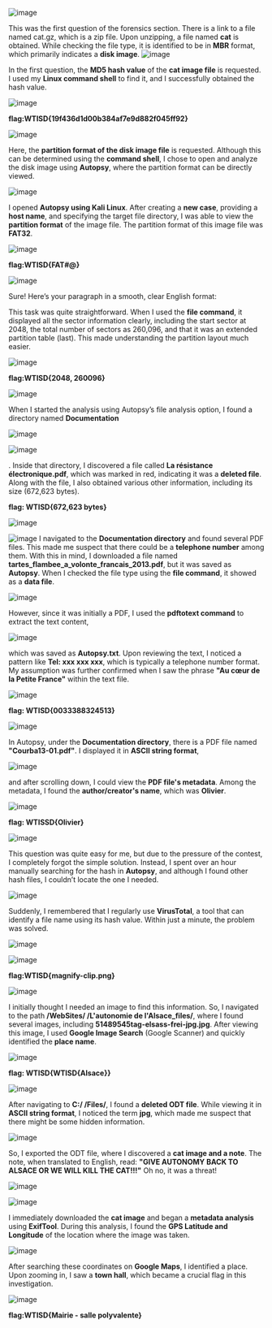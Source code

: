 ![image](https://github.com/user-attachments/assets/c20a6f07-7287-4306-84ba-f3bf7c3122b9)

This was the first question of the forensics section. There is a link to a file named cat.gz, which is a zip file. Upon unzipping, a file named **cat** is obtained. While checking the file type, it is identified to be in **MBR** format, which primarily indicates a **disk image**.
![image](https://github.com/user-attachments/assets/485d25fb-0019-458a-be6c-41fa6e196152)

In the first question, the **MD5 hash value** of the **cat image file** is requested. I used my **Linux command shell** to find it, and I successfully obtained the hash value.

![image](https://github.com/user-attachments/assets/e3943f05-5873-43c1-8280-572e8634ef94)

**flag:WTISD{19f436d1d00b384af7e9d882f045ff92}**


![image](https://github.com/user-attachments/assets/770bdd62-2c48-4e5d-bf36-ef41e0990a89)


Here, the **partition format of the disk image file** is requested. Although this can be determined using the **command shell**, I chose to open and analyze the disk image using **Autopsy**, where the partition format can be directly viewed.


![image](https://github.com/user-attachments/assets/87ca0f72-4bbe-4067-9a1e-1e902d4953a5)


I opened **Autopsy using Kali Linux**. After creating a **new case**, providing a **host name**, and specifying the target file directory, I was able to view the **partition format** of the image file. The partition format of this image file was **FAT32**.


![image](https://github.com/user-attachments/assets/564fdc71-d3a2-4113-b68c-b7a6bd700ec9)


**flag:WTISD{FAT#@}**

![image](https://github.com/user-attachments/assets/c1650203-70ad-4dd1-948d-2104a3ff7969)


Sure! Here’s your paragraph in a smooth, clear English format:

This task was quite straightforward. When I used the **file command**, it displayed all the sector information clearly, including the start sector at 2048, the total number of sectors as 260,096, and that it was an extended partition table (last). This made understanding the partition layout much easier.

![image](https://github.com/user-attachments/assets/485d25fb-0019-458a-be6c-41fa6e196152)

**flag:WTISD{2048, 260096}**

![image](https://github.com/user-attachments/assets/cc6773e5-8ffb-463f-a006-707d23c76bdc)


When I started the analysis using Autopsy’s file analysis option, I found a directory named **Documentation**

![image](https://github.com/user-attachments/assets/a2fa976a-1696-49c8-b452-945da30d57fe)


![image](https://github.com/user-attachments/assets/895df52d-072e-4374-add2-e8492c540b2d)

. Inside that directory, I discovered a file called **La résistance électronique.pdf**, which was marked in red, indicating it was a **deleted file**. Along with the file, I also obtained various other information, including its size (672,623 bytes).

**flag: WTISD{672,623 bytes}**


![image](https://github.com/user-attachments/assets/a8c8c054-bf7e-4293-8b56-5f3b3241cb43)

![image](https://github.com/user-attachments/assets/cde6e0a4-05d5-441e-8b2b-54881a19e61b)
I navigated to the **Documentation directory** and found several PDF files. This made me suspect that there could be a **telephone number** among them. With this in mind, I downloaded a file named **tartes\_flambee\_a\_volonte\_francais\_2013.pdf**, but it was saved as **Autopsy**. When I checked the file type using the **file command**, it showed as a **data file**.

![image](https://github.com/user-attachments/assets/df554f12-5681-4fe6-9e77-63e505ca9b55)


However, since it was initially a PDF, I used the **pdftotext command** to extract the text content,


![image](https://github.com/user-attachments/assets/5d64e51d-b9ed-4fe2-81c9-6a60ee15a478)


which was saved as **Autopsy.txt**. Upon reviewing the text, I noticed a pattern like **Tel: xxx xxx xxx**, which is typically a telephone number format. My assumption was further confirmed when I saw the phrase **"Au cœur de la Petite France"** within the text file.

![image](https://github.com/user-attachments/assets/45c247b0-2251-4e56-87f6-48aa3fb5a72e)

**flag: WTISD{0033388324513}**


![image](https://github.com/user-attachments/assets/d246f0f8-137e-4a92-b8bf-defb647140be)


In Autopsy, under the **Documentation directory**, there is a PDF file named **"Courba13-01.pdf"**. I displayed it in **ASCII string format**, 



![image](https://github.com/user-attachments/assets/abf4c79e-3531-4344-ab42-95312bbff770)


and after scrolling down, I could view the **PDF file's metadata**. Among the metadata, I found the **author/creator's name**, which was **Olivier**.


![image](https://github.com/user-attachments/assets/79cd456d-a781-4be0-861d-cb8253f24c6f)

**flag: WTISSD{Olivier}**

![image](https://github.com/user-attachments/assets/910acfb5-75ab-4e29-9ec1-16d0cb273ef4)

This question was quite easy for me, but due to the pressure of the contest, I completely forgot the simple solution. Instead, I spent over an hour manually searching for the hash in **Autopsy**, and although I found other hash files, I couldn’t locate the one I needed.

![image](https://github.com/user-attachments/assets/613edc92-cd6c-4b93-b1d7-e484768f9372)


Suddenly, I remembered that I regularly use **VirusTotal**, a tool that can identify a file name using its hash value. Within just a minute, the problem was solved.

![image](https://github.com/user-attachments/assets/2ae8cad1-542e-4e0a-bc8f-16d00d03ba69)



![image](https://github.com/user-attachments/assets/ecf1bda5-1adc-4f28-ae67-f39edf077a68)


**flag:WTISD{magnify-clip.png}**


![image](https://github.com/user-attachments/assets/6d2ce358-5b80-477d-b3be-80a1ea78f448)



I initially thought I needed an image to find this information. So, I navigated to the path **/WebSites/ /L'autonomie de l'Alsace\_files/**, where I found several images, including **51489545tag-elsass-frei-jpg.jpg**. After viewing this image, I used **Google Image Search** (Google Scanner) and quickly identified the **place name**.

![image](https://github.com/user-attachments/assets/f9230e8b-649f-4783-ae47-fc88e24ca74e)


**flag: WTISD{WTISD{Alsace}}**

![image](https://github.com/user-attachments/assets/608a7bcf-4473-4dba-9a96-4ec3e9a500f8)

After navigating to **C:/ /Files/**, I found a **deleted ODT file**. While viewing it in **ASCII string format**, I noticed the term **jpg**, which made me suspect that there might be some hidden information.


![image](https://github.com/user-attachments/assets/2ff0be4d-41ac-4967-8850-5742e897eb31)



So, I exported the ODT file, where I discovered a **cat image and a note**. The note, when translated to English, read: **"GIVE AUTONOMY BACK TO ALSACE OR WE WILL KILL THE CAT!!!"** Oh no, it was a threat!



![image](https://github.com/user-attachments/assets/b5300a31-2644-4efd-883f-8d7ae026f5eb)


![image](https://github.com/user-attachments/assets/ec09512c-2c7c-480d-bc48-b62198baf096)



I immediately downloaded the **cat image** and began a **metadata analysis** using **ExifTool**. During this analysis, I found the **GPS Latitude and Longitude** of the location where the image was taken. 


![image](https://github.com/user-attachments/assets/5022fee9-4e92-4637-aa2d-b911ed8e8183)



After searching these coordinates on **Google Maps**, I identified a place. Upon zooming in, I saw a **town hall**, which became a crucial flag in this investigation.


![image](https://github.com/user-attachments/assets/15424ef3-c497-4d46-9974-b3e061157c2f)


**flag:WTISD{Mairie - salle polyvalente}**




